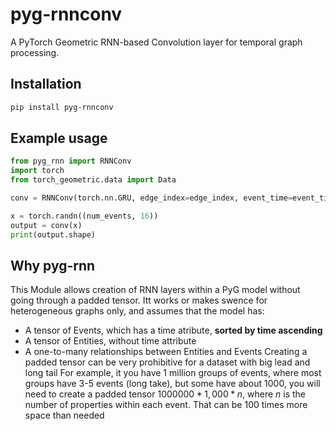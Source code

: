 # pyg-rnnconv

A PyTorch Geometric RNN-based Convolution layer for temporal graph processing.

## Installation

```bash
pip install pyg-rnnconv
```
## Example usage
```python
from pyg_rnn import RNNConv
import torch
from torch_geometric.data import Data

conv = RNNConv(torch.nn.GRU, edge_index=edge_index, event_time=event_time, in_channels=16, hidden_channels=32)

x = torch.randn((num_events, 16))
output = conv(x)
print(output.shape)
```

## Why pyg-rnn
This Module allows creation of RNN layers within a PyG model without going through a padded tensor. Itt works or makes swence for heterogeneous graphs only, and assumes that the model has:
- A tensor of Events, which has a time atribute, **sorted by time ascending**
- A tensor of Entities, without time attribute
- A one-to-many relationships between Entities and Events
Creating a padded tensor can be very prohibitive for a dataset with big lead and long tail For example, it you have 1 million groups of events, where most groups have 3-5 events (long take), but some have about 1000, you will need to create a padded tensor $1000000*1,000*n$, where $n$ is the number of properties within each event. That can be 100 times more space than needed 